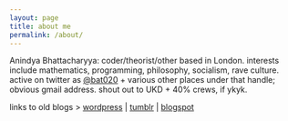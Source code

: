```yaml
---
layout: page
title: about me
permalink: /about/
---
```


Anindya Bhattacharyya: coder/theorist/other based in London. interests include mathematics, programming, philosophy, socialism, rave culture. active on twitter as [@bat020](https://twitter.com/bat020) + various other places under that handle; obvious gmail address. shout out to UKD + 40% crews, if ykyk.

links to old blogs > [wordpress](https://bat020.com/) \| [tumblr](https://bat020.tumblr.com/) \| [blogspot](https://bat.blogspot.com/)
